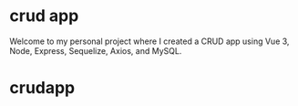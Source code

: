 # crud app

Welcome to my personal project where I created a CRUD app using Vue 3, Node, Express, Sequelize, Axios, and MySQL.
# crudapp
